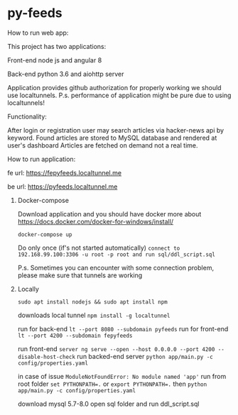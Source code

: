 # py-feeds

How to run web app:

This project has two applications: 

   Front-end node js and angular 8
   
   Back-end python 3.6 and aiohttp server 
   
   Application provides github authorization
   for properly working we should use localtunnels.
   P.s. performance of application might be pure due to using localtunnels! 

Functionality:
    
   After login or registration user may search articles via 
   hacker-news api by keyword.
   Found articles are stored to MySQL database and rendered at user's dashboard
   Articles are fetched on demand not a real time. 
 
How to run application:
  
  fe url: https://fepyfeeds.localtunnel.me
 
  be url: https://pyfeeds.localtunnel.me

   1) Docker-compose
      
      Download application and you should have docker more about https://docs.docker.com/docker-for-windows/install/
   
      ```docker-compose up```
      
      Do only once (if's not started automatically)
      ```connect to 192.168.99.100:3306 -u root -p root and run sql/ddl_script.sql```
      
      P.s. Sometimes you can encounter with some connection problem, please make sure that tunnels are working
   
   2) Locally
      
      ```sudo apt install nodejs && sudo apt install npm```
      
      downloads local tunnel
      ```npm install -g localtunnel```
      
      run for back-end ```lt --port 8080 --subdomain pyfeeds```
      run for front-end ```lt --port 4200 --subdomain fepyfeeds```
      
      run front-end ```server ng serve --open --host 0.0.0.0 --port 4200 --disable-host-check```
      run backed-end server ```python app/main.py -c config/properties.yaml```
      
      in case of issue ```ModuleNotFoundError: No module named 'app'```
      run from root folder ```set PYTHONPATH=.``` or ```export PYTHONPATH=.```
      then ```python app/main.py -c config/properties.yaml```
    
      download mysql 5.7-8.0
      open sql folder and run ddl_script.sql
   
    
 